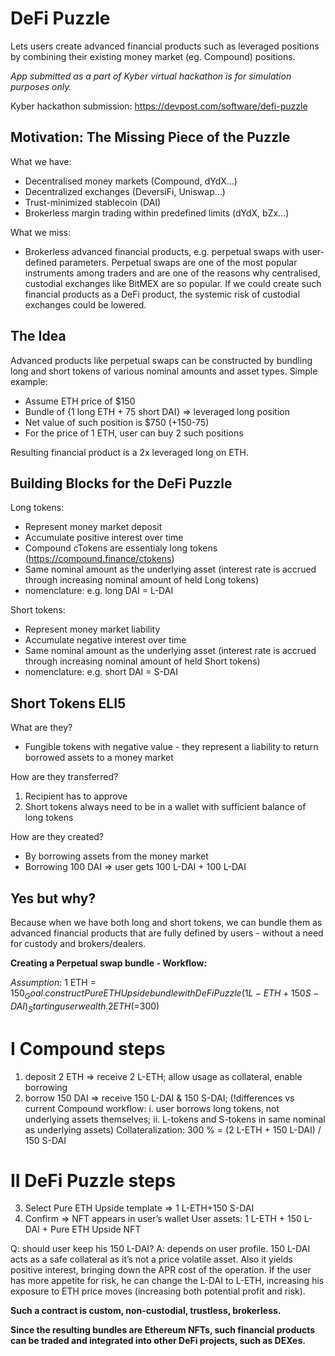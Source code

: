 # DeFi Puzzle
Lets users create advanced financial products such as leveraged positions by combining their existing money market (eg. Compound) positions.

*App submitted as a part of Kyber virtual hackathon is for simulation purposes only.*

Kyber hackathon submission: https://devpost.com/software/defi-puzzle

## Motivation: The Missing Piece of the Puzzle
What we have:
* Decentralised money markets (Compound, dYdX…)
* Decentralized exchanges (DeversiFi, Uniswap…)
* Trust-minimized stablecoin (DAI)
* Brokerless margin trading within predefined limits (dYdX, bZx…)


What we miss:
* Brokerless advanced financial products, e.g. perpetual swaps with user-defined parameters. Perpetual swaps are one of the most popular instruments among traders and are one of the reasons why centralised, custodial exchanges like BitMEX are so popular. If we could create such financial products as a DeFi product, the systemic risk of custodial exchanges could be lowered.

## The Idea
Advanced products like perpetual swaps can be constructed by bundling long and short tokens of various nominal amounts and asset types.
Simple example:
* Assume ETH price of $150
* Bundle of {1 long ETH + 75 short DAI} => leveraged long position
* Net value of such position is $750 (+150-75)
* For the price of 1 ETH, user can buy 2 such positions


Resulting financial product is a 2x leveraged long on ETH.


## Building Blocks for the DeFi Puzzle
Long tokens:
* Represent money market deposit
* Accumulate positive interest over time
* Compound cTokens are essentialy long tokens (https://compound.finance/ctokens)
* Same nominal amount as the underlying asset (interest rate is accrued through increasing nominal amount of held Long tokens)
* nomenclature: e.g. long DAI = L-DAI


Short tokens:
* Represent money market liability
* Accumulate negative interest over time
* Same nominal amount as the underlying asset (interest rate is accrued through increasing nominal amount of held Short tokens)
* nomenclature: e.g. short DAI = S-DAI


## Short Tokens ELI5
What are they?
* Fungible tokens with negative value - they represent a liability to return borrowed assets to a money market


How are they transferred?
1) Recipient has to approve
2) Short tokens always need to be in a wallet with sufficient balance of long tokens


How are they created?
* By borrowing assets from the money market
* Borrowing 100 DAI => user gets 100 L-DAI + 100 L-DAI


## Yes but why?
Because when we have both long and short tokens, we can bundle them as advanced financial products that are fully defined by users - without a need for custody and brokers/dealers. 

**Creating a Perpetual swap bundle - Workflow:**

_Assumption_: 1 ETH = $150
_Goal_: construct Pure ETH Upside bundle with DeFi Puzzle (1 L-ETH + 150 S-DAI)
_Starting user wealth_: 2 ETH (=$300)

# I Compound steps


1) deposit 2 ETH => receive 2 L-ETH; allow usage as collateral, enable borrowing
2) borrow 150 DAI => receive 150 L-DAI & 150 S-DAI; 
(!differences vs current Compound workflow: i. user borrows long tokens, not underlying assets themselves; ii. L-tokens and S-tokens in same nominal as underlying assets)
Collateralization: 300 % = (2 L-ETH + 150 L-DAI) / 150 S-DAI

# II DeFi Puzzle steps


3) Select Pure ETH Upside template => 1 L-ETH+150 S-DAI
4) Confirm => NFT appears in user’s wallet
User assets: 1 L-ETH + 150 L-DAI + Pure ETH Upside NFT

Q: should user keep his 150 L-DAI?
A: depends on user profile. 150 L-DAI acts as a safe collateral as it’s not a price volatile asset. Also it yields positive interest, bringing down the APR cost of the operation. If the user has more appetite for risk, he can change the L-DAI to L-ETH, increasing his exposure to ETH price moves (increasing both potential profit and risk).


**Such a contract is custom, non-custodial, trustless, brokerless.**


**Since the resulting bundles are Ethereum NFTs, such financial products can be traded and integrated into other DeFi projects, such as DEXes.**


